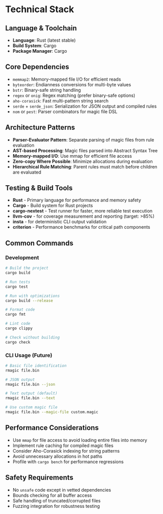 # Technical Stack

## Language & Toolchain

- **Language**: Rust (latest stable)
- **Build System**: Cargo
- **Package Manager**: Cargo

## Core Dependencies

- `memmap2`: Memory-mapped file I/O for efficient reads
- `byteorder`: Endianness conversions for multi-byte values
- `bstr`: Binary-safe string handling
- `regex` or `onig`: Regex matching (prefer binary-safe options)
- `aho-corasick`: Fast multi-pattern string search
- `serde` + `serde_json`: Serialization for JSON output and compiled rules
- `nom` or `pest`: Parser combinators for magic file DSL

## Architecture Patterns

- **Parser-Evaluator Pattern**: Separate parsing of magic files from rule evaluation
- **AST-based Processing**: Magic files parsed into Abstract Syntax Tree
- **Memory-mapped I/O**: Use mmap for efficient file access
- **Zero-copy Where Possible**: Minimize allocations during evaluation
- **Hierarchical Rule Matching**: Parent rules must match before children are evaluated

## Testing & Build Tools

- **Rust** - Primary language for performance and memory safety
- **Cargo** - Build system for Rust projects
- **cargo-nextest** - Test runner for faster, more reliable test execution
- **llvm-cov** - for coverage measurement and reporting (target: >85%)
- **insta** - for deterministic CLI output validation
- **criterion** - Performance benchmarks for critical path components

## Common Commands

### Development

```bash
# Build the project
cargo build

# Run tests
cargo test

# Run with optimizations
cargo build --release

# Format code
cargo fmt

# Lint code
cargo clippy

# Check without building
cargo check
```

### CLI Usage (Future)

```bash
# Basic file identification
rmagic file.bin

# JSON output
rmagic file.bin --json

# Text output (default)
rmagic file.bin --text

# Use custom magic file
rmagic file.bin --magic-file custom.magic
```

## Performance Considerations

- Use `mmap` for file access to avoid loading entire files into memory
- Implement rule caching for compiled magic files
- Consider Aho-Corasick indexing for string patterns
- Avoid unnecessary allocations in hot paths
- Profile with `cargo bench` for performance regressions

## Safety Requirements

- No `unsafe` code except in vetted dependencies
- Bounds checking for all buffer access
- Safe handling of truncated/corrupted files
- Fuzzing integration for robustness testing
